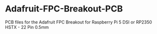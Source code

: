 # Adafruit-FPC-Breakout-PCB
PCB files for the Adafruit FPC Breakout for Raspberry Pi 5 DSI or RP2350 HSTX - 22 Pin 0.5mm
